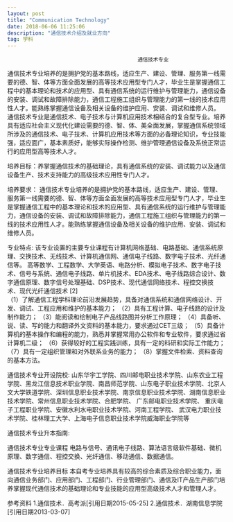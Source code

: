```yaml
---
layout: post
title: "Communication Technology"
date: 2018-06-06 11:25:06 
description: "通信技术介绍及就业方向"
tag: 学科
---
```

                                              通信技术专业
通信技术专业培养的是拥护党的基本路线，适应生产、建设、管理、服务第一线需要的德、智、体等方面全面发展的高等技术应用型专门人才，毕业生是掌握通信工程中的基本理论和技术的应用型、具有通信系统的运行维护与管理能力，通信设备的安装、调试和故障排除能力，通信工程施工组织与管理能力的第一线的技术应用性人才。能熟练掌握通信设备及相关设备的维护应用、安装、调试和维修人员。
通信技术专业是通信技术、电子技术与计算机应用技术相结合的复合型专业。培养具有适应社会主义现代化建设需要的德、智、体、美全面发展，掌握通信系统领域所涉及的通信技术、电子技术、计算机应用技术等方面的必备理论知识，专业技能强，适应面广，基本素质好，能够实际操作检测、维护管理通信设备及系统正常运行的应用型高等技术人才。
  
培养目标：养掌握通信技术的基础理论，具有通信系统的安装、调试能力以及通信设备生产、技术支持能力的高级技术应用性专门人才。
  
培养要求：
通信技术专业培养的是拥护党的基本路线，适应生产、建设、管理、服务第一线需要的德、智、体等方面全面发展的高等技术应用型专门人才，毕业生是掌握通信工程中的基本理论和技术的应用型、具有通信系统的运行维护与管理能力，通信设备的安装、调试和故障排除能力，通信工程施工组织与管理能力的第一线的技术应用性人才。能熟练掌握通信设备及相关设备的维护应用、安装、调试和维修人员。

专业特点:
该专业设置的主要专业课程有计算机网络基础、电路基础、通信系统原理、交换技术、无线技术、计算机通信网、通信电子线路、数字电子技术、光纤通信等。
高等数学、工程数学、大学英语、电路分析、模拟电子技术、数字电子技术、信号与系统、通信电子线路、单片机技术、EDA技术、电子线路综合设计、数字通信原理、数字信号处理基础、DSP技术、现代通信网络技术、程控交换技术、现代光纤通信技术 [2]  
（1）了解通信工程学科理论前沿发展趋势，具备对通信系统和通信网络设计、开发、调试、工程应用和维护的基本能力；
（2）具有工程计算、电子线路的设计及制作能力；
（3）能阅读和绘制电子产品线路图并分析工作原理；
（4）具备听、说、读、写的能力和翻译外文资料的基本能力，要求通过CET三级；
（5）具备计算机的基本操作和编程的能力，熟悉并掌握常用办公软件和专业软件，要求通过省计算机二级；
（6）获得较好的工程实践训练，具有一定的科研和实际工作能力；
（7）具有一定组织管理和对外联系业务的能力；
（8）掌握文件检索、资料查询的基本方法。
   
通信技术专业开设院校:
山东华宇工学院、四川邮电职业技术学院、山东农业工程学院、黑龙江信息技术职业学院、南昌师范学院、山东电子职业技术学院、北京人文大学铁道学院、深圳信息职业技术学院、南京信息职业技术学院、湖南信息职业技术学院、常州信息职业技术学院、合肥学院、 广东邮电职业技术学院、 重庆电子工程职业学院、安徽水利水电职业技术学院、河南工程学院、 武汉电力职业技术学院、桂林理工大学、上海电子信息职业技术学院威海职业学院等
   
通信技术专业升本指南:
    
通信技术专业专业课程
电路与信号、通讯电子线路、算法语言级软件基础、微机原理、数字通信、程控交换、光纤通信、移动通信、数据通信。
    
通信技术专业培养目标
本自考专业培养具有较高的综合素质及综合职业能力，面向通信业务部门、应用部门、工程部门、行业管理部门、通信及IT产品生产部门培养掌握现代通信技术的基础理论和专业技能的应用型高级技术人才和管理人才。

参考资料
1.通信技术．高考派[引用日期2015-05-25]
2.通信技术．湖南信息学院[引用日期2013-03-07]
 




　　

     
   






